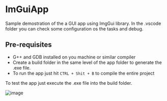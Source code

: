 # ImGuiApp

Sample demostration of the a GUI app using ImgGui library. In the .vscode folder you can check some configuration os the tasks and debug.

## Pre-requisites

- G++ and GDB installed on you machine or similar compiler
- Create a build folder in the same level of the app folder to generate the .exe file.
- To run the app just hit `CTRL + Shit + B` to compile the entire project

To test the app just execute the .exe file into the build folder.

![image](https://user-images.githubusercontent.com/31209677/164977688-9f52f2aa-63bc-4f53-89f7-9efb397f6e71.png)
